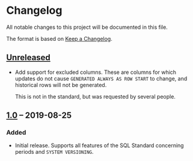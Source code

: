 # Changelog

All notable changes to this project will be documented in this file.

The format is based on [Keep a Changelog](https://keepachangelog.com/en/1.0.0/).

## [Unreleased]

  - Add support for excluded columns. These are columns for which
    updates do not cause `GENERATED ALWAYS AS ROW START` to change, and
    historical rows will not be generated.

    This is not in the standard, but was requested by several people.

## [1.0] – 2019-08-25

### Added

  - Initial release. Supports all features of the SQL Standard
    concerning periods and `SYSTEM VERSIONING`.

[Unreleased]: https://github.com/xocolatl/periods/compare/v1.0...HEAD
[1.0]: https://github.com/xocolatl/periods/releases/tag/v1.0
